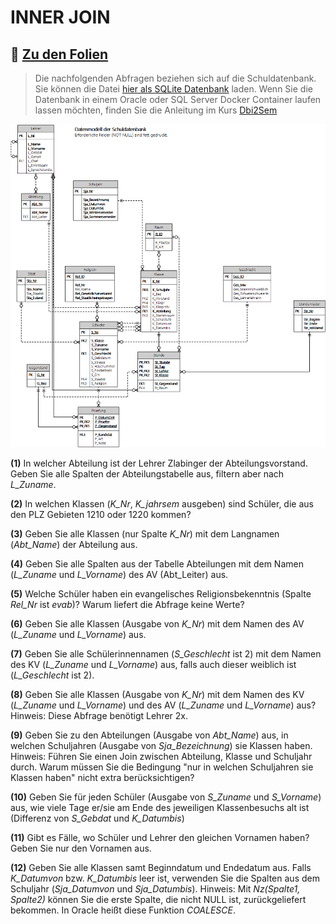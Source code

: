 # INNER JOIN

## :link: [Zu den Folien](03_InnerJoin.pdf)

> Die nachfolgenden Abfragen beziehen sich auf die Schuldatenbank. Sie können die Datei
> [hier als SQLite Datenbank](../Schule.db) laden. Wenn Sie die Datenbank in einem Oracle
> oder SQL Server Docker Container laufen lassen möchten, finden Sie die Anleitung im Kurs
> [Dbi2Sem](https://github.com/schletz/Dbi2Sem#informationen-zum-start)

![](../schuldb20200209.png)

**(1)** In welcher Abteilung ist der Lehrer Zlabinger der Abteilungsvorstand. Geben Sie alle Spalten
   der Abteilungstabelle aus, filtern aber nach *L_Zuname*.

**(2)** In welchen Klassen (*K_Nr*, *K_jahrsem* ausgeben) sind Schüler, die aus den PLZ Gebieten 1210 oder 1220 kommen?

**(3)** Geben Sie alle Klassen (nur Spalte *K_Nr*) mit dem Langnamen (*Abt_Name*) der Abteilung aus.

**(4)** Geben Sie alle Spalten aus der Tabelle Abteilungen mit dem Namen (*L_Zuname* und *L_Vorname*) des AV (Abt_Leiter) aus.

**(5)** Welche Schüler haben ein evangelisches Religionsbekenntnis (Spalte *Rel_Nr* ist *evab*)? Warum liefert die Abfrage keine Werte?

**(6)** Geben Sie alle Klassen (Ausgabe von *K_Nr*) mit dem Namen des AV (*L_Zuname* und *L_Vorname*) aus.

**(7)** Geben Sie alle Schülerinnennamen (*S_Geschlecht* ist 2) mit dem Namen des KV (*L_Zuname* und *L_Vorname*) aus, falls auch dieser weiblich ist (*L_Geschlecht* ist 2).

**(8)** Geben Sie alle Klassen (Ausgabe von *K_Nr*) mit dem Namen des KV (*L_Zuname* und *L_Vorname*) und des AV (*L_Zuname* und *L_Vorname*) aus? Hinweis: Diese Abfrage benötigt Lehrer 2x.

**(9)** Geben Sie zu den Abteilungen (Ausgabe von *Abt_Name*) aus, in welchen Schuljahren (Ausgabe von *Sja_Bezeichnung*) sie Klassen haben. Hinweis: Führen Sie einen Join zwischen Abteilung, Klasse und Schuljahr durch.
   Warum müssen Sie die Bedingung "nur in welchen Schuljahren sie Klassen haben" nicht extra berücksichtigen?

**(10)** Geben Sie für jeden Schüler (Ausgabe von *S_Zuname* und *S_Vorname*) aus, wie viele Tage er/sie am Ende des jeweiligen Klassenbesuchs alt ist (Differenz von *S_Gebdat* und *K_Datumbis*)

**(11)** Gibt es Fälle, wo Schüler und Lehrer den gleichen Vornamen haben? Geben Sie nur den Vornamen aus.

**(12)** Geben Sie alle Klassen samt Beginndatum und Endedatum aus. Falls *K_Datumvon* bzw. *K_Datumbis* leer ist, verwenden Sie die Spalten aus dem Schuljahr (*Sja_Datumvon* und *Sja_Datumbis*).
   Hinweis: Mit *Nz(Spalte1, Spalte2)* können Sie die erste Spalte, die nicht NULL ist, zurückgeliefert bekommen. In Oracle heißt diese Funktion *COALESCE*.